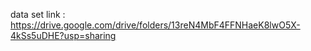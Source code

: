 data set link :
https://drive.google.com/drive/folders/13reN4MbF4FFNHaeK8lwO5X-4kSs5uDHE?usp=sharing
